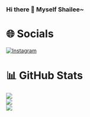 ### Hi there 👋 Myself Shailee~

# 🌐 Socials
[![Instagram](https://img.shields.io/badge/Instagram-%23E4405F.svg?logo=Instagram&logoColor=white)](https://instagram.com/@xoxo._.sallyyyyy) 

# 📊 GitHub Stats
![](https://github-readme-stats.vercel.app/api?username=xoxosallyyy&theme=dark&hide_border=false&include_all_commits=true&count_private=true)<br/>
![](https://github-readme-streak-stats.herokuapp.com/?user=xoxosallyyy&theme=dark&hide_border=false)<br/>
![](https://github-readme-stats.vercel.app/api/top-langs/?username=xoxosallyyy&theme=dark&hide_border=false&include_all_commits=true&count_private=true&layout=compact)
